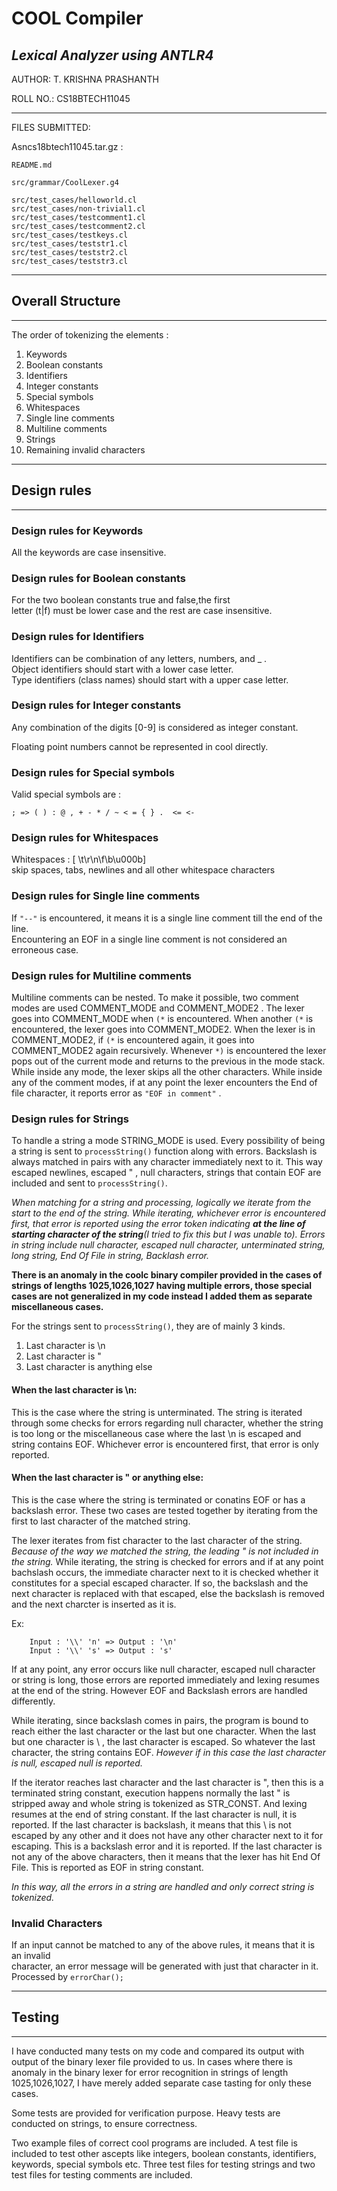 # **COOL Compiler**

## _Lexical Analyzer using ANTLR4_

AUTHOR: T. KRISHNA PRASHANTH

ROLL NO.: CS18BTECH11045

----------------------------------------------------------------------------------------------------

FILES SUBMITTED:

Asncs18btech11045.tar.gz :

    README.md

    src/grammar/CoolLexer.g4

    src/test_cases/helloworld.cl
    src/test_cases/non-trivial1.cl
    src/test_cases/testcomment1.cl
    src/test_cases/testcomment2.cl
    src/test_cases/testkeys.cl
    src/test_cases/teststr1.cl
    src/test_cases/teststr2.cl
    src/test_cases/teststr3.cl

----------------------------------------------------------------------------------------------------
## **Overall Structure**
----------------------------------------------------------------------------------------------------

The order of tokenizing the elements :

1. Keywords
2. Boolean constants
3. Identifiers
4. Integer constants
5. Special symbols
6. Whitespaces
7. Single line comments
8. Multiline comments
9. Strings
10. Remaining invalid characters

----------------------------------------------------------------------------------------------------
## Design rules
----------------------------------------------------------------------------------------------------

### Design rules for Keywords

All the keywords are case insensitive.


### Design rules for Boolean constants

For the two boolean constants true and false,the first  
letter (t|f) must be lower case and the rest are case insensitive.


### Design rules for Identifiers

Identifiers can be combination of any letters, numbers, and    _ .  
Object identifiers should start with a lower case letter.  
Type identifiers (class names) should start with a upper case letter.


### Design rules for Integer constants

Any combination of the digits [0-9] is considered as integer constant.

Floating point numbers cannot be represented in cool directly.


### Design rules for Special symbols

Valid special symbols are :

    ; => ( ) : @ , + - * / ~ < = { } .  <= <- 


### Design rules for Whitespaces

Whitespaces : [ \t\r\n\f\b\u000b]  
skip spaces, tabs, newlines and all other whitespace characters


### Design rules for Single line comments

If ```"--"``` is encountered, it means it is a single line comment till the end of the line.  
Encountering an EOF in a single line comment is not considered an erroneous case.


### Design rules for Multiline comments

Multiline comments can be nested. To make it possible, two comment modes are used 
COMMENT_MODE and COMMENT_MODE2 . The lexer goes into COMMENT_MODE when ```(*``` is encountered. 
When another ```(*``` is encountered, the lexer goes into COMMENT_MODE2. When the lexer is in 
COMMENT_MODE2, if ```(*``` is encountered again, it goes into COMMENT_MODE2 again recursively. 
Whenever  ```*)``` is encountered the lexer pops out of the current mode and returns to the 
previous in the mode stack. While inside any mode, the lexer skips all the other characters.
While inside any of the comment modes, if at any point the lexer encounters the End of file 
character, it reports error as ```"EOF in comment"``` .


### Design rules for Strings

To handle a string a mode STRING_MODE is used. Every possibility of being a string is sent 
to ```processString()``` function along with errors. Backslash is always matched in pairs 
with any character immediately next to it. This way escaped newlines, escaped \" ,
null characters, strings that contain EOF are included and sent to ```processString()```. 

*When matching for a string and processing, logically we iterate from the start to the end 
of the string. While iterating, whichever error is encountered first, that error is reported 
using the error token indicating **at the line of starting character of the string**(I tried 
to fix this but I was unable to). Errors in string include null character, escaped null 
character, unterminated string, long string, End Of File in string, Backlash error.*

__There is an anomaly in the coolc binary compiler provided in the cases of strings of lengths 
1025,1026,1027 having multiple errors, those special cases are not generalized in my code 
instead I added them as separate miscellaneous cases.__

For the strings sent to ```processString()```, they are of mainly 3 kinds.
1. Last character is \n
2. Last character is \"
3. Last character is anything else

####  When the last character is \n: 
This is the case where the string is unterminated. The string is iterated through some 
checks for errors regarding null character, whether the string is too long or the miscellaneous 
case where the last \n is escaped and string contains EOF. Whichever error is encountered first, 
that error is only reported.

####  When the last character is \" or anything else: 
This is the case where the string is terminated or conatins EOF or has a backslash error. 
These two cases are tested together by iterating from the first to last character of the matched 
string. 

The lexer iterates from fist character to the last character of the string. 
_Because of the way we matched the string, the leading \" is not included in the string._ 
While iterating, the string is checked for errors and if at any point bachslash occurs, the 
immediate character next to it is checked whether it constitutes for a special escaped character. 
If so, the backslash and the next character is replaced with that escaped, else the backslash is 
removed and the next charcter is inserted as it is.

Ex: 
```
    Input : '\\' 'n' => Output : '\n'
    Input : '\\' 's' => Output : 's'
```
If at any point, any error occurs like null character, escaped null character or string is long, 
those errors are reported immediately and lexing resumes at the end of the string.
However EOF and Backslash errors are handled differently.

While iterating, since backslash comes in pairs, the program is bound to reach either the last 
character or the last but one character. When the last but one character is \ , the last character 
is escaped. So whatever the last character, the string contains EOF. _However if in this case 
the last character is null, escaped null is reported._ 

If the iterator reaches last character and the last character is \", then this is a terminated 
string constant, execution happens normally the last \" is stripped away and whole string is 
tokenized as STR_CONST. And lexing resumes at the end of string constant.
If the last character is null, it is reported.
If the last character is backslash, it means that this \ is not escaped by any other and it 
does not have any other character next to it for escaping. This is a backslash error and it 
is reported. If the last character is not any of the above characters, then it means that the 
lexer has hit End Of File. This is reported as EOF in string constant. 

_In this way, all the errors in a string are handled and only correct string is tokenized._


### Invalid Characters

If an input cannot be matched to any of the above rules, it means that it is an invalid  
character, an error message will be generated with just that character in it.
Processed by ``` errorChar(); ```


----------------------------------------------------------------------------------------------------
## Testing
----------------------------------------------------------------------------------------------------

I have conducted many tests on my code and compared its output with output of the binary lexer 
file provided to us. In cases where there is anomaly in the binary lexer for error recognition in
strings of length 1025,1026,1027, I have merely added separate case tasting for only these cases.

Some tests are provided for verification purpose.
Heavy tests are conducted on strings, to ensure correctness.

Two example files of correct cool programs are included.
A test file is included to test other ascepts like integers, boolean constants, identifiers, 
keywords, special symbols etc.
Three test files for testing strings and two test files for testing comments are included.
